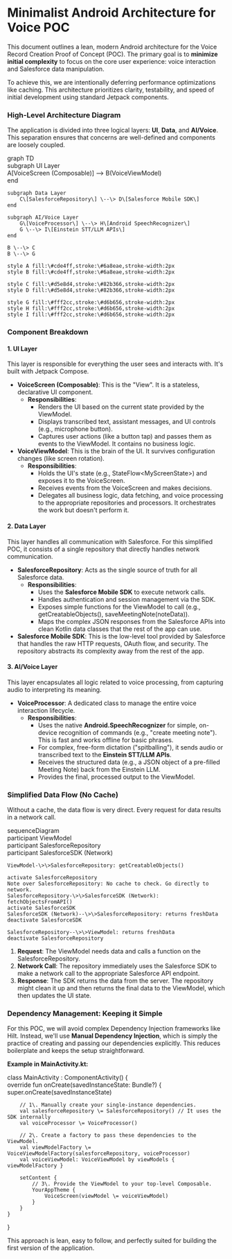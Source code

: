 # **Minimalist Android Architecture for Voice POC**

This document outlines a lean, modern Android architecture for the Voice Record Creation Proof of Concept (POC). The primary goal is to **minimize initial complexity** to focus on the core user experience: voice interaction and Salesforce data manipulation.

To achieve this, we are intentionally deferring performance optimizations like caching. This architecture prioritizes clarity, testability, and speed of initial development using standard Jetpack components.

### **High-Level Architecture Diagram**

The application is divided into three logical layers: **UI**, **Data**, and **AI/Voice**. This separation ensures that concerns are well-defined and components are loosely coupled.

graph TD  
    subgraph UI Layer  
        A\[VoiceScreen (Composable)\] \--\> B(VoiceViewModel)  
    end

    subgraph Data Layer  
        C\[SalesforceRepository\] \--\> D\[Salesforce Mobile SDK\]  
    end

    subgraph AI/Voice Layer  
        G\[VoiceProcessor\] \--\> H\[Android SpeechRecognizer\]  
        G \--\> I\[Einstein STT/LLM APIs\]  
    end

    B \--\> C  
    B \--\> G

    style A fill:\#cde4ff,stroke:\#6a8eae,stroke-width:2px  
    style B fill:\#cde4ff,stroke:\#6a8eae,stroke-width:2px

    style C fill:\#d5e8d4,stroke:\#82b366,stroke-width:2px  
    style D fill:\#d5e8d4,stroke:\#82b366,stroke-width:2px

    style G fill:\#fff2cc,stroke:\#d6b656,stroke-width:2px  
    style H fill:\#fff2cc,stroke:\#d6b656,stroke-width:2px  
    style I fill:\#fff2cc,stroke:\#d6b656,stroke-width:2px

### **Component Breakdown**

#### **1\. UI Layer**

This layer is responsible for everything the user sees and interacts with. It's built with Jetpack Compose.

* **VoiceScreen (Composable)**: This is the "View". It is a stateless, declarative UI component.  
  * **Responsibilities**:  
    * Renders the UI based on the current state provided by the ViewModel.  
    * Displays transcribed text, assistant messages, and UI controls (e.g., microphone button).  
    * Captures user actions (like a button tap) and passes them as events to the ViewModel. It contains no business logic.  
* **VoiceViewModel**: This is the brain of the UI. It survives configuration changes (like screen rotation).  
  * **Responsibilities**:  
    * Holds the UI's state (e.g., StateFlow\<MyScreenState\>) and exposes it to the VoiceScreen.  
    * Receives events from the VoiceScreen and makes decisions.  
    * Delegates all business logic, data fetching, and voice processing to the appropriate repositories and processors. It orchestrates the work but doesn't perform it.

#### **2\. Data Layer**

This layer handles all communication with Salesforce. For this simplified POC, it consists of a single repository that directly handles network communication.

* **SalesforceRepository**: Acts as the single source of truth for all Salesforce data.  
  * **Responsibilities**:  
    * Uses the **Salesforce Mobile SDK** to execute network calls.  
    * Handles authentication and session management via the SDK.  
    * Exposes simple functions for the ViewModel to call (e.g., getCreatableObjects(), saveMeetingNote(noteData)).  
    * Maps the complex JSON responses from the Salesforce APIs into clean Kotlin data classes that the rest of the app can use.  
* **Salesforce Mobile SDK**: This is the low-level tool provided by Salesforce that handles the raw HTTP requests, OAuth flow, and security. The repository abstracts its complexity away from the rest of the app.

#### **3\. AI/Voice Layer**

This layer encapsulates all logic related to voice processing, from capturing audio to interpreting its meaning.

* **VoiceProcessor**: A dedicated class to manage the entire voice interaction lifecycle.  
  * **Responsibilities**:  
    * Uses the native **Android.SpeechRecognizer** for simple, on-device recognition of commands (e.g., "create meeting note"). This is fast and works offline for basic phrases.  
    * For complex, free-form dictation ("spitballing"), it sends audio or transcribed text to the **Einstein STT/LLM APIs**.  
    * Receives the structured data (e.g., a JSON object of a pre-filled Meeting Note) back from the Einstein LLM.  
    * Provides the final, processed output to the ViewModel.

### **Simplified Data Flow (No Cache)**

Without a cache, the data flow is very direct. Every request for data results in a network call.

sequenceDiagram  
    participant ViewModel  
    participant SalesforceRepository  
    participant SalesforceSDK (Network)

    ViewModel-\>\>SalesforceRepository: getCreatableObjects()

    activate SalesforceRepository  
    Note over SalesforceRepository: No cache to check. Go directly to network.  
    SalesforceRepository-\>\>SalesforceSDK (Network): fetchObjectsFromAPI()  
    activate SalesforceSDK  
    SalesforceSDK (Network)--\>\>SalesforceRepository: returns freshData  
    deactivate SalesforceSDK

    SalesforceRepository--\>\>ViewModel: returns freshData  
    deactivate SalesforceRepository

1. **Request**: The ViewModel needs data and calls a function on the SalesforceRepository.  
2. **Network Call**: The repository immediately uses the Salesforce SDK to make a network call to the appropriate Salesforce API endpoint.  
3. **Response**: The SDK returns the data from the server. The repository might clean it up and then returns the final data to the ViewModel, which then updates the UI state.

### **Dependency Management: Keeping it Simple**

For this POC, we will avoid complex Dependency Injection frameworks like Hilt. Instead, we'll use **Manual Dependency Injection**, which is simply the practice of creating and passing our dependencies explicitly. This reduces boilerplate and keeps the setup straightforward.

**Example in MainActivity.kt:**

class MainActivity : ComponentActivity() {  
    override fun onCreate(savedInstanceState: Bundle?) {  
        super.onCreate(savedInstanceState)

        // 1\. Manually create your single-instance dependencies.  
        val salesforceRepository \= SalesforceRepository() // It uses the SDK internally  
        val voiceProcessor \= VoiceProcessor()

        // 2\. Create a factory to pass these dependencies to the ViewModel.  
        val viewModelFactory \= VoiceViewModelFactory(salesforceRepository, voiceProcessor)  
        val voiceViewModel: VoiceViewModel by viewModels { viewModelFactory }

        setContent {  
            // 3\. Provide the ViewModel to your top-level Composable.  
            YourAppTheme {  
                VoiceScreen(viewModel \= voiceViewModel)  
            }  
        }  
    }  
}

This approach is lean, easy to follow, and perfectly suited for building the first version of the application.